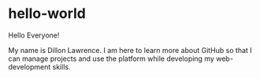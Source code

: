 # hello-world

Hello Everyone!

My name is Dillon Lawrence. I am here to learn more about GitHub so that I can manage projects and use the platform while developing my web-development skills.
